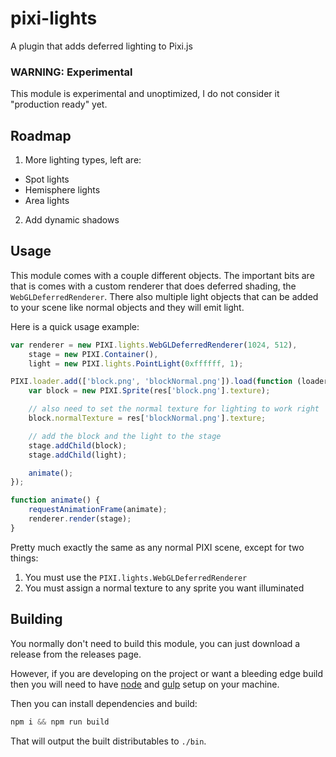 # pixi-lights

A plugin that adds deferred lighting to Pixi.js

### WARNING: Experimental

This module is experimental and unoptimized, I do not consider it "production ready" yet.

## Roadmap

1. More lighting types, left are:
 - Spot lights
 - Hemisphere lights
 - Area lights
2. Add dynamic shadows

## Usage

This module comes with a couple different objects. The important bits are that is comes with a custom
renderer that does deferred shading, the `WebGLDeferredRenderer`. There also multiple light objects
that can be added to your scene like normal objects and they will emit light.

Here is a quick usage example:

```js
var renderer = new PIXI.lights.WebGLDeferredRenderer(1024, 512),
    stage = new PIXI.Container(),
    light = new PIXI.lights.PointLight(0xffffff, 1);

PIXI.loader.add(['block.png', 'blockNormal.png']).load(function (loader, res) {
    var block = new PIXI.Sprite(res['block.png'].texture);

    // also need to set the normal texture for lighting to work right
    block.normalTexture = res['blockNormal.png'].texture;

    // add the block and the light to the stage
    stage.addChild(block);
    stage.addChild(light);

    animate();
});

function animate() {
    requestAnimationFrame(animate);
    renderer.render(stage);
}
```

Pretty much exactly the same as any normal PIXI scene, except for two things:

1. You must use the `PIXI.lights.WebGLDeferredRenderer`
2. You must assign a normal texture to any sprite you want illuminated

## Building

You normally don't need to build this module, you can just download a release from the
releases page.

However, if you are developing on the project or want a bleeding edge build then you
will need to have [node][node] and [gulp][gulp] setup on your machine.

Then you can install dependencies and build:

```js
npm i && npm run build
```

That will output the built distributables to `./bin`.

[node]:       http://nodejs.org/
[gulp]:       http://gulpjs.com/

